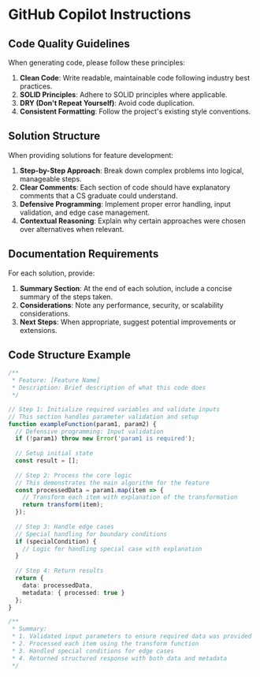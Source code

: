# GitHub Copilot Instructions

## Code Quality Guidelines

When generating code, please follow these principles:

1. **Clean Code**: Write readable, maintainable code following industry best practices.
2. **SOLID Principles**: Adhere to SOLID principles where applicable.
3. **DRY (Don't Repeat Yourself)**: Avoid code duplication.
4. **Consistent Formatting**: Follow the project's existing style conventions.

## Solution Structure

When providing solutions for feature development:

1. **Step-by-Step Approach**: Break down complex problems into logical, manageable steps.
2. **Clear Comments**: Each section of code should have explanatory comments that a CS graduate could understand.
3. **Defensive Programming**: Implement proper error handling, input validation, and edge case management.
4. **Contextual Reasoning**: Explain why certain approaches were chosen over alternatives when relevant.

## Documentation Requirements

For each solution, provide:

1. **Summary Section**: At the end of each solution, include a concise summary of the steps taken.
2. **Considerations**: Note any performance, security, or scalability considerations.
3. **Next Steps**: When appropriate, suggest potential improvements or extensions.

## Code Structure Example

```typescript
/**
 * Feature: [Feature Name]
 * Description: Brief description of what this code does
 */

// Step 1: Initialize required variables and validate inputs
// This section handles parameter validation and setup
function exampleFunction(param1, param2) {
  // Defensive programming: Input validation
  if (!param1) throw new Error('param1 is required');
  
  // Setup initial state
  const result = [];
  
  // Step 2: Process the core logic
  // This demonstrates the main algorithm for the feature
  const processedData = param1.map(item => {
    // Transform each item with explanation of the transformation
    return transform(item);
  });
  
  // Step 3: Handle edge cases
  // Special handling for boundary conditions
  if (specialCondition) {
    // Logic for handling special case with explanation
  }
  
  // Step 4: Return results
  return {
    data: processedData,
    metadata: { processed: true }
  };
}

/**
 * Summary:
 * 1. Validated input parameters to ensure required data was provided
 * 2. Processed each item using the transform function
 * 3. Handled special conditions for edge cases
 * 4. Returned structured response with both data and metadata
 */
```